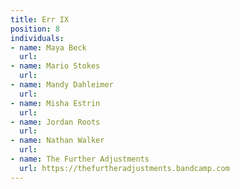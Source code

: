 ```yaml
---
title: Err IX
position: 8
individuals:
- name: Maya Beck
  url: 
- name: Mario Stokes
  url: 
- name: Mandy Dahleimer
  url: 
- name: Misha Estrin
  url: 
- name: Jordan Roots
  url: 
- name: Nathan Walker
  url: 
- name: The Further Adjustments
  url: https://thefurtheradjustments.bandcamp.com
---
```


